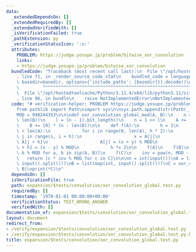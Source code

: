 ```yaml
---
data:
  _extendedDependsOn: []
  _extendedRequiredBy: []
  _extendedVerifiedWith: []
  _isVerificationFailed: true
  _pathExtension: py
  _verificationStatusIcon: ':x:'
  attributes:
    PROBLEM: https://judge.yosupo.jp/problem/bitwise_xor_convolution
    links:
    - https://judge.yosupo.jp/problem/bitwise_xor_convolution
  bundledCode: "Traceback (most recent call last):\n  File \"/opt/hostedtoolcache/Python/3.11.4/x64/lib/python3.11/site-packages/onlinejudge_verify/documentation/build.py\"\
    , line 71, in _render_source_code_stat\n    bundled_code = language.bundle(stat.path,\
    \ basedir=basedir, options={'include_paths': [basedir]}).decode()\n          \
    \         ^^^^^^^^^^^^^^^^^^^^^^^^^^^^^^^^^^^^^^^^^^^^^^^^^^^^^^^^^^^^^^^^^^^^^^^^^^^^^^^^^\n\
    \  File \"/opt/hostedtoolcache/Python/3.11.4/x64/lib/python3.11/site-packages/onlinejudge_verify/languages/python.py\"\
    , line 96, in bundle\n    raise NotImplementedError\nNotImplementedError\n"
  code: "# verification-helper: PROBLEM https://judge.yosupo.jp/problem/bitwise_xor_convolution\n\
    from pathlib import Path\nimport sys\n\nsys.path.append(str(Path(__file__).resolve().parent.parent.parent.parent))\n\
    MOD = 998244353\n\n\ndef xor_convolution_global_mod(A, B):\n    n = max(len(A),\
    \ len(B))\n    l = (n - 1).bit_length()\n    n = 1 << l\n    A += [0] * (n - len(A))\n\
    \    B += [0] * (n - len(B))\n\n    def f(A):\n        h = 1\n        while h\
    \ < len(A):\n            for i in range(0, len(A), h * 2):\n                for\
    \ j in range(i, i + h):\n                    x = A[j]\n                    y =\
    \ A[j + h]\n                    A[j] = (x + y) % MOD\n                    A[j\
    \ + h] = (x - y) % MOD\n            h *= 2\n\n    f(A)\n    f(B)\n    C = [a *\
    \ b % MOD for a, b in zip(A, B)]\n    f(C)\n    inv = pow(n, MOD - 2, MOD)\n \
    \   return [c * inv % MOD for c in C]\n\n\nn = int(input())\nA = list(map(int,\
    \ input().split()))\nB = list(map(int, input().split()))\nC = xor_convolution_global_mod(A,\
    \ B)\nprint(*C)\n"
  dependsOn: []
  isVerificationFile: true
  path: expansion/$tests/convolution/xor_convolution_global.test.py
  requiredBy: []
  timestamp: '1970-01-01 00:00:00+00:00'
  verificationStatus: TEST_WRONG_ANSWER
  verifiedWith: []
documentation_of: expansion/$tests/convolution/xor_convolution_global.test.py
layout: document
redirect_from:
- /verify/expansion/$tests/convolution/xor_convolution_global.test.py
- /verify/expansion/$tests/convolution/xor_convolution_global.test.py.html
title: expansion/$tests/convolution/xor_convolution_global.test.py
---
```

